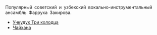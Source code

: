 Популярный советский и узбекский вокально-инструментальный ансамбль Фарруха Закирова.

* [Учкудук Три колодца](/songs/эюя/Ялла/Учкудук%20Три%20колодца)
* [Чайхана](/songs/эюя/Ялла/Чайхана)